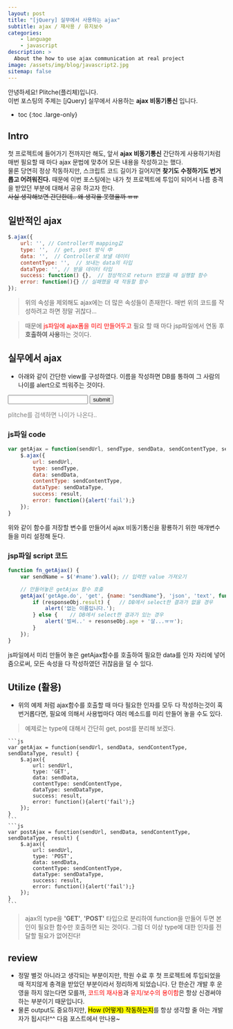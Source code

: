 ```yaml
---
layout: post
title: "[jQuery] 실무에서 사용하는 ajax"
subtitle: ajax / 재사용 / 유지보수
categories:
    - language
    - javascript
description: >
  About the how to use ajax communication at real project
image: /assets/img/blog/javascript2.jpg
sitemap: false
---
```


안녕하세요! Plitche(플리체)입니다.  
이번 포스팅의 주제는 [jQuery] 실무에서 사용하는 **ajax 비동기통신** 입니다.

* toc
{:toc .large-only}

## Intro
첫 프로젝트에 들어가기 전까지만 해도, 앞서 **ajax 비동기통신** 간단하게 사용하기처럼 매번 필요할 때 마다 ajax 문법에 맞추어 모든 내용을 작성하고는 했다.  
물론 당연히 정상 작동하지만, 스크립트 코드 길이가 길어지면 **찾기도 수정하기도 번거롭고 어려워진다.**
때문에 이번 포스팅에는 내가 첫 프로젝트에 투입이 되어서 나름 충격을 받았던 부분에 대해서 공유 하고자 한다.  
~~사실 생각해보면 간단한데.. 왜 생각을 못했을까 ㅠㅠ~~

## 일반적인 ajax
```js
$.ajax({
	url: '', // Controller의 mapping값
	type: '',  // get, post 방식 中
	data: '',  // Controller로 보낼 데이터
	contentType: '',  // 보내는 data의 타입
	dataType: '', // 받을 데이터 타입
	success: function() {},  // 정상적으로 return 받았을 때 실행할 함수
	error: function(){} // 실패했을 때 작동할 함수
});
```  
> 위의 속성을 제외해도 ajax에는 더 많은 속성들이 존재한다. 매번 위의 코드를 작성하려고 하면 정말 귀찮다...  

> 때문에 <font color="red">js파일에 ajax폼을 미리 만들어두고</font> 필요 할 때 마다 jsp파일에서 연동 후 **호출하여 사용**하는 것이다.

## 실무에서 ajax
* 아래와 같이 간단한 view를 구성하였다. 이름을 작성하면 DB를 통하여 그 사람의 나이를 alert으로 띄워주는 것이다.
<form>
	<input type="text" name="fname" id="sname" />
	<input type="button" value="submit" onclick="fn_getAjax()"/>
</form>
<font color="gray">plitche를 검색하면 나이가 나온다..</font>

<script>
	function fn_getAjax() {
		let fname = document.getElementById("sname").value;
		if (fname == 'plitche') {
			alert('벌써.. 30살...ㅠㅠ');
		} else {
			alert('없는 이름입니다.');
		}
		
	}
</script>

### js파일 code
```js
var getAjax = function(sendUrl, sendType, sendData, sendContentType, sendDataType, result) {
	$.ajax({
		url: sendUrl, 
		type: sendType,
		data: sendData,
		contentType: sendContentType,
		dataType: sendDataType,
		success: result,
		error: function(){alert('fail');}
	});
} 
```
위와 같이 함수를 저장할 변수를 만들어서 ajax 비동기통신을 황룡하기 위한 매개변수들을 미리 설정해 둔다.

### jsp파일 script 코드
```js
function fn_getAjax() {
	var sendName = $('#name').val(); // 입력한 value 가져오기

	// 만들어놓은 getAjax 함수 호출
	getAjax('getAge.do', 'get', {name: "sendName"}, 'json', 'text', function(responseObj) {
		if (responseObj.result) {	// DB에서 select한 결과가 없을 경우
			alert('없는 이름입니다.');
		} else { 	// DB에서 select한 결과가 있는 경우
			alert('벌써..' + resonseObj.age + '살...ㅠㅠ');
		}
	});
}
```
js파일에서 미리 만들어 놓은 getAjax함수를 호출하여 필요한 data를 인자 자리에 넣어 줌으로써, 모든 속성을 다 작성하였던 귀찮음을 덜 수 있다.

## Utilize (활용)
* 위의 예제 처럼 ajax함수를 호출할 때 마다 필요한 인자를 모두 다 작성하는것이 혹 번거롭다면, 필요에 의해서 사용법마다 여러 메소드를 미리 만들어 놓을 수도 있다.
> 예제로는 type에 대해서 간단히 get, post를 분리해 보겠다.

	```js
	var getAjax = function(sendUrl, sendData, sendContentType, sendDataType, result) {
		$.ajax({
			url: sendUrl, 
			type: 'GET',
			data: sendData,
			contentType: sendContentType,
			dataType: sendDataType,
			success: result,
			error: function(){alert('fail');}
		});
	} 
	```
	```js
	var postAjax = function(sendUrl, sendData, sendContentType, sendDataType, result) {
		$.ajax({
			url: sendUrl, 
			type: 'POST',
			data: sendData,
			contentType: sendContentType,
			dataType: sendDataType,
			success: result,
			error: function(){alert('fail');}
		});
	} 
	```
> ajax의 type을 **'GET'**, **'POST'** 타입으로 분리하여 function을 만들어 두면 본인이 필요한 함수만 호출하면 되는 것이다.
> 그럼 더 이상 type에 대한 인자를 전달할 필요가 없어진다!

## review
* 정말 별것 아니라고 생각되는 부분이지만, 학원 수료 후 첫 프로젝트에 투입되었을때 적지않게 충격을 받았던 부분이라서 정리하게 되었습니다. 단 한순간 개발 후 운영을 하지 않는다면 모를까, <font color="red">코드의 재사용</font>과 <font color="red">유지/보수의 용이함</font>은 항상 신경써야 하는 부분이기 때문입니다.  
* 물론 output도 중요하지만, <mark style="backgroud-color: sky">How (어떻게) 작동하는지</mark>를 항상 생각할 줄 아는 개발자가 됩시다!^^ 다음 포스트에서 만나용~